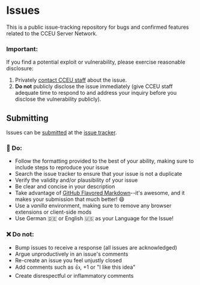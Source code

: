 Issues
======

This is a public issue-tracking repository for bugs and confirmed features related to the CCEU Server Network.

### Important:

If you find a potential exploit or vulnerability, please exercise reasonable disclosure:

1. Privately [contact CCEU staff](mailto:staff@cceu.eu?subject=Important%20security%20vulnerability) about the issue.
2. **Do not** publicly disclose the issue immediately (give CCEU staff adequate time to respond to and address your inquiry before you disclose the vulnerability publicly).

## Submitting

Issues can be [submitted](https://github.com/CCEU/IssueTracker/issues/new) at the [issue tracker](https://github.com/CCEU/IssueTracker/issues).

### :green_heart: Do:

* Follow the formatting provided to the best of your ability, making sure to include steps to reproduce your issue
* Search the issue tracker to ensure that your issue is not a duplicate
* Verify the validity and/or plausibility of your issue
* Be clear and concise in your description
* Take advantage of [GitHub Flavored Markdown](http://github.github.com/github-flavored-markdown/)--it's awesome, and it makes your submission that much better! :smile:
* Use a *vanilla* environment, making sure to remove any browser extensions or client-side mods
* Use German :de: or English :us: as your Language for the Issue!

### :x: Do not:

* Bump issues to receive a response (all issues are acknowledged)
* Argue unproductively in an issue's comments
* Re-create an issue you feel unjustly closed
* Add comments such as :+1:, +1 or "I like this idea"
* Create disrespectful or inflammatory comments

